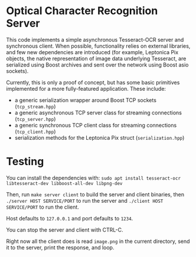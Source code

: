 # Optical Character Recognition Server
This code implements a simple asynchronous Tesseract-OCR server and synchronous client. When possible, functionality relies on external libraries, and few new dependencies are introduced (for example, Leptonica Pix objects, the native representation of image data underlying Tesseract, are serialized using Boost archives and sent over the network using Boost asio sockets).

Currently, this is only a proof of concept, but has some basic primitives implemented for a more fully-featured application. These include:
- a generic serialization wrapper around Boost TCP sockets (`tcp_stream.hpp`)
- a generic asynchronous TCP server class for streaming connections (`tcp_server.hpp`)
- a generic synchronous TCP client class for streaming connections (`tcp_client.hpp`)
- serialization methods for the Leptonica Pix struct (`serialization.hpp`)

# Testing 
You can install the dependencies with:
`sudo apt install tesseract-ocr libtesseract-dev libboost-all-dev libpng-dev`

Then, run
`make server client`
to build the server and client binaries, then 
`./server HOST SERVICE/PORT`
to run the server and 
`./client HOST SERVICE/PORT` 
to run the client. 

Host defaults to `127.0.0.1` and port defaults to `1234`. 

You can stop the server and client with CTRL-C. 

Right now all the client does is read `image.png` in the current directory, send it to the server, print the response, and loop. 